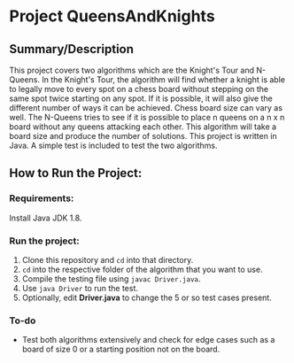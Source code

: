# Project QueensAndKnights

## Summary/Description
This project covers two algorithms which are the Knight's Tour and N-Queens. In the Knight's Tour, the algorithm will find whether a knight is able to legally move to every spot on a chess board without stepping on the same spot twice starting on any spot. If it is possible, it will also give the different number of ways it can be achieved. Chess board size can vary as well. The N-Queens tries to see if it is possible to place n queens on a n x n board without any queens attacking each other. This algorithm will take a board size and produce the number of solutions. This project is written in Java. A simple test is included to test the two algorithms.

## How to Run the Project:  
### Requirements:
Install Java JDK 1.8.

### Run the project:
1. Clone this repository and `cd` into that directory.
2. `cd` into the respective folder of the algorithm that you want to use.
3. Compile the testing file using `javac Driver.java`.
4. Use `java Driver` to run the test.
5. Optionally, edit **Driver.java** to change the 5 or so test cases present.

### To-do
- Test both algorithms extensively and check for edge cases such as a board of size 0 or a starting position not on the board.
